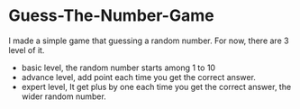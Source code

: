 # Guess-The-Number-Game

I made a simple game that guessing a random number. For now, there are 3 level of it.

- basic level, the random number starts among 1 to 10
- advance level, add point each time you get the correct answer.
- expert level, It get plus by one each time you get the correct answer, the wider random number. 
